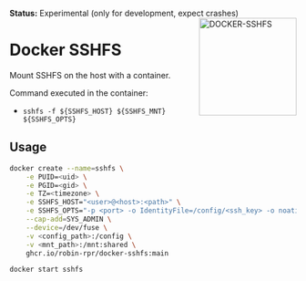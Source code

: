 **Status:** Experimental (only for development, expect crashes)
<img height="171px" align="right" alt="DOCKER-SSHFS" src="https://raw.githubusercontent.com/robin-rpr/docker-sshfs/master/docker-sshfs.svg" title="docker-sshfs"/>


# Docker SSHFS
Mount SSHFS on the host with a container.

Command executed in the container:

- `sshfs -f ${SSHFS_HOST} ${SSHFS_MNT} ${SSHFS_OPTS}`

## Usage

```bash
docker create --name=sshfs \
    -e PUID=<uid> \
    -e PGID=<gid> \
    -e TZ=<timezone> \
    -e SSHFS_HOST="<user>@<host>:<path>" \
    -e SSHFS_OPTS="-p <port> -o IdentityFile=/config/<ssh_key> -o noatime -o reconnect" \
    --cap-add=SYS_ADMIN \
    --device=/dev/fuse \
    -v <config_path>:/config \
    -v <mnt_path>:/mnt:shared \
    ghcr.io/robin-rpr/docker-sshfs:main
```

```bash
docker start sshfs
```

